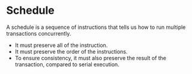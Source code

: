# Schedule
A schedule is a sequence of instructions that tells us how to run multiple transactions concurrently. 
* It must preserve all of the instruction.
* It must preserve the order of the instructions.
* To ensure consistency, it must also preserve the result of the transaction, compared to serial execution.

